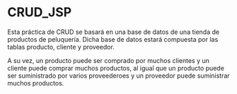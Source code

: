 # CRUD_JSP
Esta práctica de CRUD se basará en una base de datos de una tienda de productos de peluquería. 
Dicha base de datos estará compuesta por las tablas producto, cliente y proveedor.

A su vez, un producto puede ser comprado por muchos clientes y un cliente puede comprar muchos productos, al igual que un producto puede ser suministrado por varios proveederoes y un proveedor puede suministrar muchos productos.

